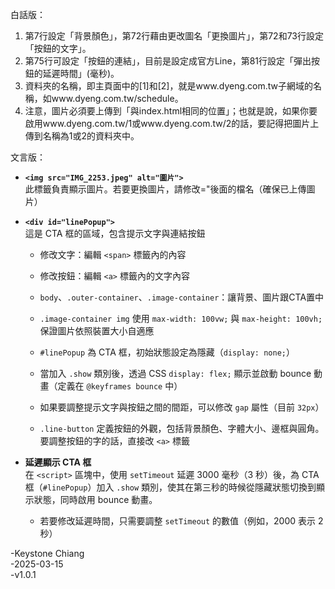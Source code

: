 白話版：

1. 第7行設定「背景顏色」，第72行藉由更改圖名「更換圖片」，第72和73行設定「按鈕的文字」。
2. 第75行可設定「按鈕的連結」，目前是設定成官方Line，第81行設定「彈出按鈕的延遲時間」(毫秒)。
3. 資料夾的名稱，即主頁面中的[1]和[2]，就是www.dyeng.com.tw子網域的名稱，如www.dyeng.com.tw/schedule。
4. 注意，圖片必須要上傳到「與index.html相同的位置」；也就是說，如果你要啟用www.dyeng.com.tw/1或www.dyeng.com.tw/2的話，要記得把圖片上傳到名稱為1或2的資料夾中。
   


文言版：

- **`<img src="IMG_2253.jpeg" alt="圖片">`**  
  此標籤負責顯示圖片。若要更換圖片，請修改="後面的檔名（確保已上傳圖片）

- **`<div id="linePopup">`**  
  這是 CTA 框的區域，包含提示文字與連結按鈕  
  - 修改文字：編輯 `<span>` 標籤內的內容  
  - 修改按鈕：編輯 `<a>` 標籤內的文字內容

  - `body`、`.outer-container`、`.image-container`：讓背景、圖片跟CTA置中  

  - `.image-container img` 使用 `max-width: 100vw;` 與 `max-height: 100vh;` 保證圖片依照裝置大小自適應

  - `#linePopup` 為 CTA 框，初始狀態設定為隱藏（`display: none;`）  
  - 當加入 `.show` 類別後，透過 CSS `display: flex;` 顯示並啟動 bounce 動畫（定義在 `@keyframes bounce` 中）
  - 如果要調整提示文字與按鈕之間的間距，可以修改 `gap` 屬性（目前 `32px`）

  - `.line-button` 定義按鈕的外觀，包括背景顏色、字體大小、邊框與圓角。要調整按鈕的字的話，直接改 `<a>` 標籤

- **延遲顯示 CTA 框**  
  在 `<script>` 區塊中，使用 `setTimeout` 延遲 3000 毫秒（3 秒）後，為 CTA 框（`#linePopup`）加入 `.show` 類別，使其在第三秒的時候從隱藏狀態切換到顯示狀態，同時啟用 bounce 動畫。 
  - 若要修改延遲時間，只需要調整 `setTimeout` 的數值（例如，2000 表示 2 秒）


 
-Keystone Chiang  
-2025-03-15  
-v1.0.1
